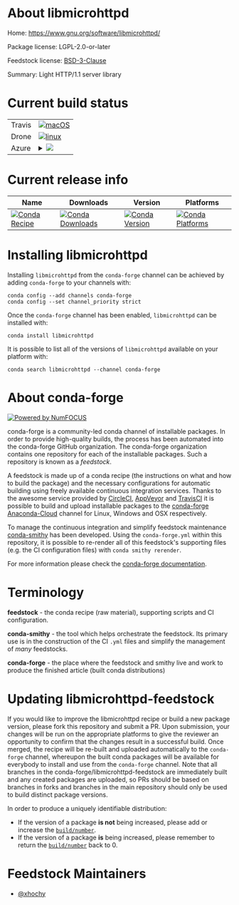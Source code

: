 About libmicrohttpd
===================

Home: https://www.gnu.org/software/libmicrohttpd/

Package license: LGPL-2.0-or-later

Feedstock license: [BSD-3-Clause](https://github.com/conda-forge/libmicrohttpd-feedstock/blob/master/LICENSE.txt)

Summary: Light HTTP/1.1 server library

Current build status
====================


<table><tr>
    <td>Travis</td>
    <td>
      <a href="https://travis-ci.com/conda-forge/libmicrohttpd-feedstock">
        <img alt="macOS" src="https://img.shields.io/travis/com/conda-forge/libmicrohttpd-feedstock/master.svg?label=macOS">
      </a>
    </td>
  </tr><tr>
    <td>Drone</td>
    <td>
      <a href="https://cloud.drone.io/conda-forge/libmicrohttpd-feedstock">
        <img alt="linux" src="https://img.shields.io/drone/build/conda-forge/libmicrohttpd-feedstock/master.svg?label=Linux">
      </a>
    </td>
  </tr>
    
  <tr>
    <td>Azure</td>
    <td>
      <details>
        <summary>
          <a href="https://dev.azure.com/conda-forge/feedstock-builds/_build/latest?definitionId=11292&branchName=master">
            <img src="https://dev.azure.com/conda-forge/feedstock-builds/_apis/build/status/libmicrohttpd-feedstock?branchName=master">
          </a>
        </summary>
        <table>
          <thead><tr><th>Variant</th><th>Status</th></tr></thead>
          <tbody><tr>
              <td>linux_64</td>
              <td>
                <a href="https://dev.azure.com/conda-forge/feedstock-builds/_build/latest?definitionId=11292&branchName=master">
                  <img src="https://dev.azure.com/conda-forge/feedstock-builds/_apis/build/status/libmicrohttpd-feedstock?branchName=master&jobName=linux&configuration=linux_64_" alt="variant">
                </a>
              </td>
            </tr><tr>
              <td>linux_aarch64</td>
              <td>
                <a href="https://dev.azure.com/conda-forge/feedstock-builds/_build/latest?definitionId=11292&branchName=master">
                  <img src="https://dev.azure.com/conda-forge/feedstock-builds/_apis/build/status/libmicrohttpd-feedstock?branchName=master&jobName=linux&configuration=linux_aarch64_" alt="variant">
                </a>
              </td>
            </tr><tr>
              <td>linux_ppc64le</td>
              <td>
                <a href="https://dev.azure.com/conda-forge/feedstock-builds/_build/latest?definitionId=11292&branchName=master">
                  <img src="https://dev.azure.com/conda-forge/feedstock-builds/_apis/build/status/libmicrohttpd-feedstock?branchName=master&jobName=linux&configuration=linux_ppc64le_" alt="variant">
                </a>
              </td>
            </tr><tr>
              <td>osx_64</td>
              <td>
                <a href="https://dev.azure.com/conda-forge/feedstock-builds/_build/latest?definitionId=11292&branchName=master">
                  <img src="https://dev.azure.com/conda-forge/feedstock-builds/_apis/build/status/libmicrohttpd-feedstock?branchName=master&jobName=osx&configuration=osx_64_" alt="variant">
                </a>
              </td>
            </tr>
          </tbody>
        </table>
      </details>
    </td>
  </tr>
</table>

Current release info
====================

| Name | Downloads | Version | Platforms |
| --- | --- | --- | --- |
| [![Conda Recipe](https://img.shields.io/badge/recipe-libmicrohttpd-green.svg)](https://anaconda.org/conda-forge/libmicrohttpd) | [![Conda Downloads](https://img.shields.io/conda/dn/conda-forge/libmicrohttpd.svg)](https://anaconda.org/conda-forge/libmicrohttpd) | [![Conda Version](https://img.shields.io/conda/vn/conda-forge/libmicrohttpd.svg)](https://anaconda.org/conda-forge/libmicrohttpd) | [![Conda Platforms](https://img.shields.io/conda/pn/conda-forge/libmicrohttpd.svg)](https://anaconda.org/conda-forge/libmicrohttpd) |

Installing libmicrohttpd
========================

Installing `libmicrohttpd` from the `conda-forge` channel can be achieved by adding `conda-forge` to your channels with:

```
conda config --add channels conda-forge
conda config --set channel_priority strict
```

Once the `conda-forge` channel has been enabled, `libmicrohttpd` can be installed with:

```
conda install libmicrohttpd
```

It is possible to list all of the versions of `libmicrohttpd` available on your platform with:

```
conda search libmicrohttpd --channel conda-forge
```


About conda-forge
=================

[![Powered by NumFOCUS](https://img.shields.io/badge/powered%20by-NumFOCUS-orange.svg?style=flat&colorA=E1523D&colorB=007D8A)](http://numfocus.org)

conda-forge is a community-led conda channel of installable packages.
In order to provide high-quality builds, the process has been automated into the
conda-forge GitHub organization. The conda-forge organization contains one repository
for each of the installable packages. Such a repository is known as a *feedstock*.

A feedstock is made up of a conda recipe (the instructions on what and how to build
the package) and the necessary configurations for automatic building using freely
available continuous integration services. Thanks to the awesome service provided by
[CircleCI](https://circleci.com/), [AppVeyor](https://www.appveyor.com/)
and [TravisCI](https://travis-ci.com/) it is possible to build and upload installable
packages to the [conda-forge](https://anaconda.org/conda-forge)
[Anaconda-Cloud](https://anaconda.org/) channel for Linux, Windows and OSX respectively.

To manage the continuous integration and simplify feedstock maintenance
[conda-smithy](https://github.com/conda-forge/conda-smithy) has been developed.
Using the ``conda-forge.yml`` within this repository, it is possible to re-render all of
this feedstock's supporting files (e.g. the CI configuration files) with ``conda smithy rerender``.

For more information please check the [conda-forge documentation](https://conda-forge.org/docs/).

Terminology
===========

**feedstock** - the conda recipe (raw material), supporting scripts and CI configuration.

**conda-smithy** - the tool which helps orchestrate the feedstock.
                   Its primary use is in the construction of the CI ``.yml`` files
                   and simplify the management of *many* feedstocks.

**conda-forge** - the place where the feedstock and smithy live and work to
                  produce the finished article (built conda distributions)


Updating libmicrohttpd-feedstock
================================

If you would like to improve the libmicrohttpd recipe or build a new
package version, please fork this repository and submit a PR. Upon submission,
your changes will be run on the appropriate platforms to give the reviewer an
opportunity to confirm that the changes result in a successful build. Once
merged, the recipe will be re-built and uploaded automatically to the
`conda-forge` channel, whereupon the built conda packages will be available for
everybody to install and use from the `conda-forge` channel.
Note that all branches in the conda-forge/libmicrohttpd-feedstock are
immediately built and any created packages are uploaded, so PRs should be based
on branches in forks and branches in the main repository should only be used to
build distinct package versions.

In order to produce a uniquely identifiable distribution:
 * If the version of a package **is not** being increased, please add or increase
   the [``build/number``](https://docs.conda.io/projects/conda-build/en/latest/resources/define-metadata.html#build-number-and-string).
 * If the version of a package **is** being increased, please remember to return
   the [``build/number``](https://docs.conda.io/projects/conda-build/en/latest/resources/define-metadata.html#build-number-and-string)
   back to 0.

Feedstock Maintainers
=====================

* [@xhochy](https://github.com/xhochy/)

